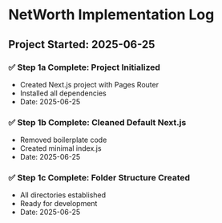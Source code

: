 # NetWorth Implementation Log

## Project Started: 2025-06-25

### ✅ Step 1a Complete: Project Initialized
- Created Next.js project with Pages Router
- Installed all dependencies
- Date: 2025-06-25

### ✅ Step 1b Complete: Cleaned Default Next.js
- Removed boilerplate code
- Created minimal index.js
- Date: 2025-06-25

### ✅ Step 1c Complete: Folder Structure Created
- All directories established
- Ready for development
- Date: 2025-06-25
